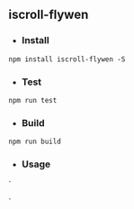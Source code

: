 ## iscroll-flywen

- ### Install
`npm install iscroll-flywen -S`

- ### Test
`npm run test`

- ### Build

`npm run build`

- ### Usage
`

`
